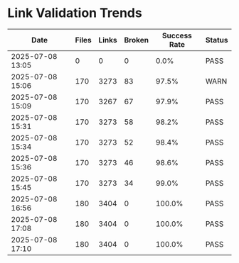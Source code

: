 # Link Validation Trends

| Date | Files | Links | Broken | Success Rate | Status |
|------|-------|-------|--------|--------------|--------|
| 2025-07-08 13:05 | 0 | 0 | 0 | 0.0% | PASS |
| 2025-07-08 15:06 | 170 | 3273 | 83 | 97.5% | WARN |
| 2025-07-08 15:09 | 170 | 3267 | 67 | 97.9% | PASS |
| 2025-07-08 15:31 | 170 | 3273 | 58 | 98.2% | PASS |
| 2025-07-08 15:34 | 170 | 3273 | 52 | 98.4% | PASS |
| 2025-07-08 15:36 | 170 | 3273 | 46 | 98.6% | PASS |
| 2025-07-08 15:45 | 170 | 3273 | 34 | 99.0% | PASS |
| 2025-07-08 16:56 | 180 | 3404 | 0 | 100.0% | PASS |
| 2025-07-08 17:08 | 180 | 3404 | 0 | 100.0% | PASS |
| 2025-07-08 17:10 | 180 | 3404 | 0 | 100.0% | PASS |
